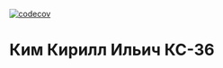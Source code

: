 [![codecov](https://codecov.io/gh/FIRExxxWOLF/studentsDataBase/graph/badge.svg?token=F5VFPK0IAG)](https://codecov.io/gh/FIRExxxWOLF/studentsDataBase)
# Ким Кирилл Ильич КС-36


